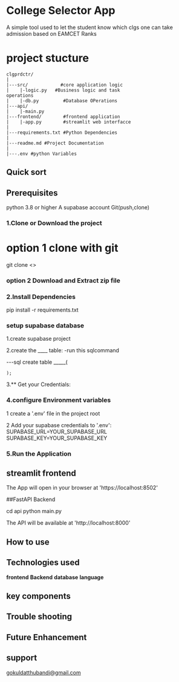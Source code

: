 # College Selector App

A simple tool used to let the student know which clgs one can take admission based on EAMCET Ranks 

# project stucture
```
clgprdctr/
|
|---src/            #core application logic
|    |-logic.py   #Business logic and task
operations
|    |-db.py         #Database OPerations
|---api/
|    |-main.py        
|---frontend/        #frontend application 
|    |-app.py        #streamlit web interfacce
|
|---requirements.txt #Python Dependencies
|
|---readme.md #Project Documentation
|
|---.env #python Variables

```
## Quick sort
 
## Prerequisites
   
   python 3.8 or higher
   A supabase account
   Git(push,clone)

### 1.Clone or Download the project
# option 1 clone with git

 git clone <>

### option 2 Download and Extract zip file

 ### 2.Install Dependencies
 pip install -r requirements.txt

### setup supabase database 

1.create supabase project

2.create the ____ table:
-run this sqlcommand

---sql
    create table _____(

    );

3.** Get your Credentials:
### 4.configure Environment variables

1 create a '.env' file in the project root

2 Add your supabase credentials to '.env':
   SUPABASE_URL=YOUR_SUPABASE_URL
   SUPABASE_KEY=YOUR_SUPABASE_KEY

### 5.Run the Application

## streamlit frontend
  The App will open in your browser at 'https://localhost:8502'

  ##FastAPI Backend
   
   cd api
   python main.py

   The API will be available at 'http://localhost:8000'

## How to use



## Technologies used
   **frontend**
   **Backend**
   **database**
   **language**

## key components



## Trouble shooting 
 
   
## Future Enhancement

## support
gokuldatthubandi@gmail.com
